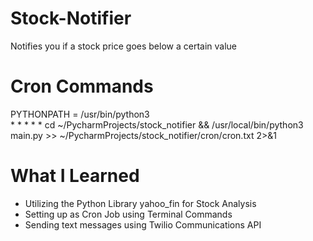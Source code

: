 # Stock-Notifier
Notifies you if a stock price goes below a certain value

# Cron Commands
PYTHONPATH = /usr/bin/python3\
\* \* \* \* \* cd ~/PycharmProjects/stock_notifier && /usr/local/bin/python3 main.py >> ~/PycharmProjects/stock_notifier/cron/cron.txt 2>&1

# What I Learned
 * Utilizing the Python Library yahoo_fin for Stock Analysis
 * Setting up as Cron Job using Terminal Commands
 * Sending text messages using Twilio Communications API
